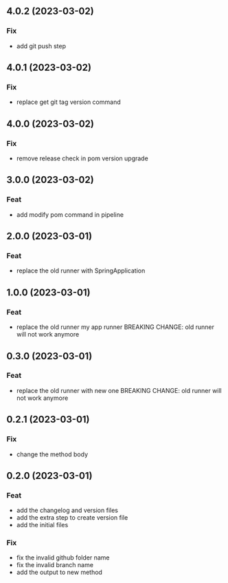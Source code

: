 ## 4.0.2 (2023-03-02)

### Fix

- add git push step

## 4.0.1 (2023-03-02)

### Fix

- replace get git tag version command

## 4.0.0 (2023-03-02)

### Fix

- remove release check in pom version upgrade

## 3.0.0 (2023-03-02)

### Feat

- add modify pom command in pipeline

## 2.0.0 (2023-03-01)

### Feat

- replace the old runner with SpringApplication

## 1.0.0 (2023-03-01)

### Feat

- replace the old runner my app runner BREAKING CHANGE: old runner will not work anymore

## 0.3.0 (2023-03-01)

### Feat

- replace the old runner with new one BREAKING CHANGE: old runner will not work anymore

## 0.2.1 (2023-03-01)

### Fix

- change the method body

## 0.2.0 (2023-03-01)

### Feat

- add the changelog and version files
- add the extra step to create version file
- add the initial files

### Fix

- fix the invalid github folder name
- fix the invalid branch name
- add the output to new method
